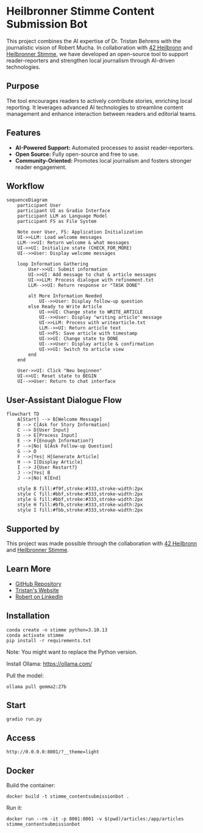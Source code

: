 # Heilbronner Stimme Content Submission Bot

This project combines the AI expertise of Dr. Tristan Behrens with the journalistic vision of Robert Mucha. In collaboration with [42 Heilbronn](https://www.42heilbronn.de/en/) and [Heilbronner Stimme](https://www.stimme.de), we have developed an open-source tool to support reader-reporters and strengthen local journalism through AI-driven technologies.

## Purpose

The tool encourages readers to actively contribute stories, enriching local reporting. It leverages advanced AI technologies to streamline content management and enhance interaction between readers and editorial teams.

## Features

- **AI-Powered Support:** Automated processes to assist reader-reporters.  
- **Open Source:** Fully open-source and free to use.  
- **Community-Oriented:** Promotes local journalism and fosters stronger reader engagement.

## Workflow

```mermaid
sequenceDiagram
    participant User
    participant UI as Gradio Interface
    participant LLM as Language Model
    participant FS as File System

    Note over User, FS: Application Initialization
    UI->>LLM: Load welcome messages
    LLM-->>UI: Return welcome & what messages
    UI->>UI: Initialize state (CHECK_FOR_MORE)
    UI-->>User: Display welcome messages
    
    loop Information Gathering
        User->>UI: Submit information
        UI->>UI: Add message to chat & article messages
        UI->>LLM: Process dialogue with refinement.txt
        LLM-->>UI: Return response or "TASK DONE"
        
        alt More Information Needed
            UI-->>User: Display follow-up question
        else Ready to Write Article
            UI->>UI: Change state to WRITE_ARTICLE
            UI-->>User: Display "writing article" message
            UI->>LLM: Process with writearticle.txt
            LLM-->>UI: Return article text
            UI->>FS: Save article with timestamp
            UI->>UI: Change state to DONE
            UI-->>User: Display article & confirmation
            UI->>UI: Switch to article view
        end
    end
    
    User->>UI: Click "Neu beginnen"
    UI->>UI: Reset state to BEGIN
    UI-->>User: Return to chat interface
```

## User-Assistant Dialogue Flow

```mermaid
flowchart TD
    A[Start] --> B[Welcome Message]
    B --> C[Ask for Story Information]
    C --> D{User Input}
    D --> E[Process Input]
    E --> F{Enough Information?}
    F -->|No| G[Ask Follow-up Question]
    G --> D
    F -->|Yes| H[Generate Article]
    H --> I[Display Article]
    I --> J{User Restart?}
    J -->|Yes| B
    J -->|No| K[End]

    style B fill:#f9f,stroke:#333,stroke-width:2px
    style C fill:#bbf,stroke:#333,stroke-width:2px
    style G fill:#bbf,stroke:#333,stroke-width:2px
    style H fill:#bfb,stroke:#333,stroke-width:2px
    style I fill:#fbb,stroke:#333,stroke-width:2px
```

## Supported by

This project was made possible through the collaboration with [42 Heilbronn](https://www.42heilbronn.de/en/) and [Heilbronner Stimme](https://www.stimme.de).

## Learn More

- [GitHub Repository](https://github.com/AI-Guru/stimme_contentsubmissionbot)  
- [Tristan's Website](https://ai-guru.de)  
- [Robert on LinkedIn](https://www.linkedin.com/in/robert-mucha-4b323b99/)

## Installation

```
conda create -n stimme python=3.10.13
conda activate stimme
pip install -r requirements.txt
```

Note: You might want to replace the Python version.

Install Ollama: https://ollama.com/

Pull the model:

```
ollama pull gemma2:27b
```

## Start

```
gradio run.py
```

## Access

```
http://0.0.0.0:8001/?__theme=light
```

## Docker

Build the container:

```
docker build -t stimme_contentsubmissionbot .
```

Run it:

```
docker run --rm -it -p 8001:8001 -v $(pwd)/articles:/app/articles stimme_contentsubmissionbot
```
